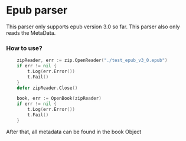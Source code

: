 # Epub parser

This parser only supports epub version 3.0 so far.
This parser also only reads the MetaData.

### How to use?
```go
    zipReader, err := zip.OpenReader("./test_epub_v3_0.epub")
	if err != nil {
		t.Log(err.Error())
		t.Fail()
	}
	defer zipReader.Close()

	book, err := OpenBook(zipReader)
	if err != nil {
		t.Log(err.Error())
		t.Fail()
	}
```
After that, all metadata can be found in the book Object